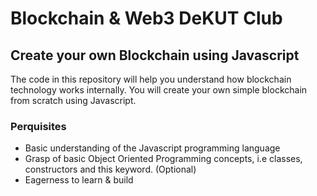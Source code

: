 # Blockchain & Web3 DeKUT Club

## Create your own Blockchain using Javascript

The code in this repository will help you understand how blockchain technology works internally. You will create your own simple blockchain from scratch using Javascript.

### Perquisites

- Basic understanding of the Javascript programming language
- Grasp of basic Object Oriented Programming concepts, i.e classes, constructors and this keyword. (Optional)
- Eagerness to learn & build
